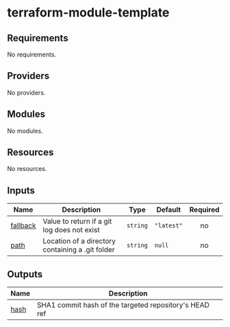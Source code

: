# terraform-module-template

<!-- BEGIN_TF_DOCS -->
## Requirements

No requirements.

## Providers

No providers.

## Modules

No modules.

## Resources

No resources.

## Inputs

| Name | Description | Type | Default | Required |
|------|-------------|------|---------|:--------:|
| <a name="input_fallback"></a> [fallback](#input\_fallback) | Value to return if a git log does not exist | `string` | `"latest"` | no |
| <a name="input_path"></a> [path](#input\_path) | Location of a directory containing a .git folder | `string` | `null` | no |

## Outputs

| Name | Description |
|------|-------------|
| <a name="output_hash"></a> [hash](#output\_hash) | SHA1 commit hash of the targeted repository's HEAD ref |
<!-- END_TF_DOCS -->